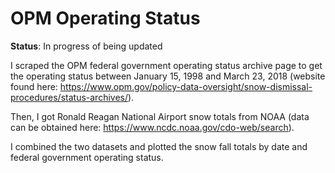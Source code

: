 # OPM Operating Status

**Status**: In progress of being updated

I scraped the OPM federal government operating status archive page to get the operating status between January 15, 1998 and March 23, 2018 (website found here: https://www.opm.gov/policy-data-oversight/snow-dismissal-procedures/status-archives/). 

Then, I got Ronald Reagan National Airport snow totals from NOAA (data can be obtained here: https://www.ncdc.noaa.gov/cdo-web/search). 

I combined the two datasets and plotted the snow fall totals by date and federal government operating status.
